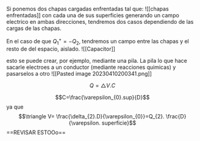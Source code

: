 Si ponemos dos chapas cargadas enfrentadas tal que:
![[chapas enfrentadas]]
con cada una de sus superficies generando un campo electrico en ambas direcciones, tendremos dos casos dependiendo de las cargas de las chapas.

En el caso de que $Q^{ + }_{1} = -Q_{2}$, tendremos un campo entre las chapas y el resto de del espacio, aislado.
![[Capacitor]]

esto se puede crear, por ejemplo, mediante una pila. La pila lo que hace sacarle electroes a un conductor (mediante reacciones quimicas) y pasarselos a otro
![[Pasted image 20230410200341.png]]

$$Q= \triangle V.C$$

$$C=\frac{\varepsilon_{0}.sup}{D}$$
ya que 
$$\triangle V= \frac{\delta_{2}.D}{\varepsilon_{0}}=Q_{2}. \frac{D}{\varepsilon. superficie}$$
==REVISAR ESTOOo==